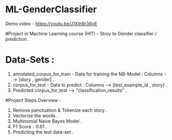 # ML-GenderClassifier

Demo video - https://youtu.be/J1Xih9r36yE 

#Project in Machine Learning course (HIT) - Stroy to Gender classifier / prediction .


# Data-Sets :
  1. annotated_corpus_for_train - Data for training the NB-Model : Columns --> [story , gender] .
  2. corpus_for_test - Data to predict : Columns --> [test_example_id , story] .
  3. Predicted corpus_for_test --> "classification_results" .


#Project Steps Overview : 
  1. Remove panctuation & Tokenize each story .
  2. Vectorize the words .
  3. Multinomial Naive Bayes Model . 
  4. F1 Score - 0.61 .
  5. Predicting the test data-set .
     

